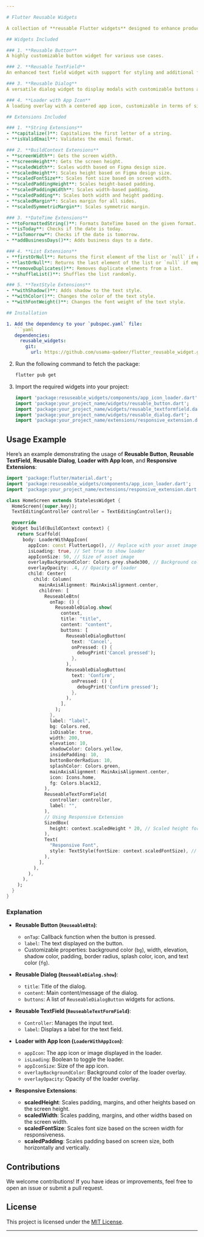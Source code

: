```yaml
---

# Flutter Reusable Widgets

A collection of **reusable Flutter widgets** designed to enhance productivity and maintain a consistent UI in Flutter applications. This repository includes a **Reusable Button**, **Reusable TextField**, **Reusable Dialog**, **Loader with App Icon**, and useful **extensions** for responsive design.

## Widgets Included

### 1. **Reusable Button**
A highly customizable button widget for various use cases.

### 2. **Reusable TextField**
An enhanced text field widget with support for styling and additional features.

### 3. **Reusable Dialog**
A versatile dialog widget to display modals with customizable buttons and styles.

### 4. **Loader with App Icon**
A loading overlay with a centered app icon, customizable in terms of size, background color, and opacity.

## Extensions Included

### 1. **String Extensions**
- **capitalize()**: Capitalizes the first letter of a string.
- **isValidEmail**: Validates the email format.

### 2. **BuildContext Extensions**
- **screenWidth**: Gets the screen width.
- **screenHeight**: Gets the screen height.
- **scaledWidth**: Scales width based on Figma design size.
- **scaledHeight**: Scales height based on Figma design size.
- **scaledFontSize**: Scales font size based on screen width.
- **scaledPaddingHeight**: Scales height-based padding.
- **scaledPaddingWidth**: Scales width-based padding.
- **scaledPadding**: Scales both width and height padding.
- **scaledMargin**: Scales margin for all sides.
- **scaledSymmetricMargin**: Scales symmetric margin.

### 3. **DateTime Extensions**
- **toFormattedString()**: Formats DateTime based on the given format.
- **isToday**: Checks if the date is today.
- **isTomorrow**: Checks if the date is tomorrow.
- **addBusinessDays()**: Adds business days to a date.

### 4. **List Extensions**
- **firstOrNull**: Returns the first element of the list or `null` if empty.
- **lastOrNull**: Returns the last element of the list or `null` if empty.
- **removeDuplicates()**: Removes duplicate elements from a list.
- **shuffleList()**: Shuffles the list randomly.

### 5. **TextStyle Extensions**
- **withShadow()**: Adds shadow to the text style.
- **withColor()**: Changes the color of the text style.
- **withFontWeight()**: Changes the font weight of the text style.

## Installation

1. Add the dependency to your `pubspec.yaml` file:
   ```yaml
   dependencies:
     reusable_widgets:
       git:
         url: https://github.com/usama-qadeer/flutter_reusable_widget.git
   ```
2. Run the following command to fetch the package:
   ```bash
   flutter pub get
   ```
3. Import the required widgets into your project:
   ```dart
   import 'package:resuseable_widgets/components/app_icon_loader.dart';
   import 'package:your_project_name/widgets/reusable_button.dart';
   import 'package:your_project_name/widgets/reusable_textformfield.dart';
   import 'package:your_project_name/widgets/reusable_dialog.dart';
   import 'package:your_project_name/extensions/responsive_extension.dart'; // Import for extensions
   ```

## Usage Example

Here’s an example demonstrating the usage of **Reusable Button**, **Reusable TextField**, **Reusable Dialog**, **Loader with App Icon**, and **Responsive Extensions**:

```dart
import 'package:flutter/material.dart';
import 'package:resuseable_widgets/components/app_icon_loader.dart';
import 'package:your_project_name/extensions/responsive_extension.dart'; // Import extensions

class HomeScreen extends StatelessWidget {
  HomeScreen({super.key});
  TextEditingController controller = TextEditingController();

  @override
  Widget build(BuildContext context) {
    return Scaffold(
      body: LoaderWithAppIcon(
        appIcon: const FlutterLogo(), // Replace with your asset image
        isLoading: true, // Set true to show loader
        appIconSize: 50, // Size of asset image
        overlayBackgroundColor: Colors.grey.shade300, // Background color of loader
        overlayOpacity: .4, // Opacity of loader
        child: Center(
          child: Column(
            mainAxisAlignment: MainAxisAlignment.center,
            children: [
              ReuseableBtn(
                onTap: () {
                  ReuseableDialog.show(
                    context,
                    title: "title",
                    content: "content",
                    buttons: [
                      ReuseableDialogButton(
                        text: 'Cancel',
                        onPressed: () {
                          debugPrint('Cancel pressed');
                        },
                      ),
                      ReuseableDialogButton(
                        text: 'Confirm',
                        onPressed: () {
                          debugPrint('Confirm pressed');
                        },
                      ),
                    ],
                  );
                },
                label: "label",
                bg: Colors.red,
                isDisable: true,
                width: 200,
                elevation: 10,
                shadowColor: Colors.yellow,
                insidePadding: 10,
                buttonBorderRadius: 10,
                splashColor: Colors.green,
                mainAxisAlignment: MainAxisAlignment.center,
                icon: Icons.home,
                fg: Colors.black12,
              ),
              ReuseableTextFormField(
                controller: controller,
                label: "",
              ),
              // Using Responsive Extension
              SizedBox(
                height: context.scaledHeight * 20, // Scaled height for spacing
              ),
              Text(
                "Responsive Font",
                style: TextStyle(fontSize: context.scaledFontSize), // Scaled font size
              ),
            ],
          ),
        ),
      ),
    );
  }
}
```

### Explanation
- **Reusable Button (`ReuseableBtn`)**:
  - `onTap`: Callback function when the button is pressed.
  - `label`: The text displayed on the button.
  - Customizable properties: background color (`bg`), width, elevation, shadow color, padding, border radius, splash color, icon, and text color (`fg`).

- **Reusable Dialog (`ReuseableDialog.show`)**:
  - `title`: Title of the dialog.
  - `content`: Main content/message of the dialog.
  - `buttons`: A list of `ReuseableDialogButton` widgets for actions.

- **Reusable TextField (`ReuseableTextFormField`)**:
  - `Controller`: Manages the input text.
  - `label`: Displays a label for the text field.

- **Loader with App Icon (`LoaderWithAppIcon`)**:
  - `appIcon`: The app icon or image displayed in the loader.
  - `isLoading`: Boolean to toggle the loader.
  - `appIconSize`: Size of the app icon.
  - `overlayBackgroundColor`: Background color of the loader overlay.
  - `overlayOpacity`: Opacity of the loader overlay.

- **Responsive Extensions**:
  - **scaledHeight**: Scales padding, margins, and other heights based on the screen height.
  - **scaledWidth**: Scales padding, margins, and other widths based on the screen width.
  - **scaledFontSize**: Scales font size based on the screen width for responsiveness.
  - **scaledPadding**: Scales padding based on screen size, both horizontally and vertically.

## Contributions
We welcome contributions! If you have ideas or improvements, feel free to open an issue or submit a pull request.

## License
This project is licensed under the [MIT License](LICENSE).

---
```

